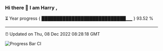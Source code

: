 ### Hi there 👋 I am Harry , 

⏳ Year progress { ████████████████████████████▁▁ } 93.52 %

---

⏰ Updated on Thu, 08 Dec 2022 08:28:18 GMT

![Progress Bar CI](https://github.com/duykhang68/duykhang68/workflows/Progress%20Bar%20CI/badge.svg)
